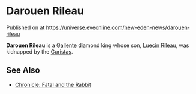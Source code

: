 # Darouen Rileau
Published on  at https://universe.eveonline.com/new-eden-news/darouen-rileau

**Darouen Rileau** is a [Gallente](4bufc5OaK80rlo20Pez6gK) diamond king whose son, [Luecin Rileau](2d24moamL2NaimjLpHTENT), was kidnapped by the [Guristas](55L861YhB1ZfaAST6ZbhdO).

See Also
--------
-   [Chronicle: Fatal and the Rabbit](5lYMEA4FQB3Q1x5hQk1Xrr)
